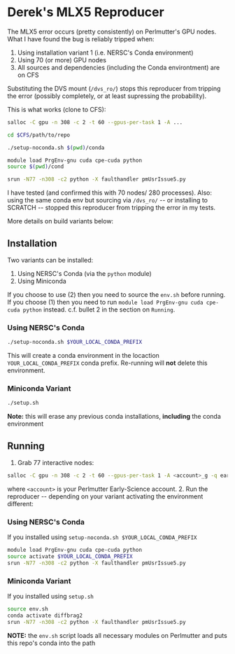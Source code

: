 # Derek's MLX5 Reproducer

The MLX5 error occurs (pretty consistently) on Perlmutter's GPU nodes. What I
have found the bug is reliably tripped when:
1. Using installation variant 1 (i.e. NERSC's Conda environment)
2. Using 70 (or more) GPU nodes
3. All sources and dependencies (including the Conda environtment) are on CFS

Substituting the DVS mount (`/dvs_ro/`) stops this reproducer from tripping the
error (possibly completely, or at least supressing the probability).

This is what works (clone to CFS):
```bash
salloc -C gpu -n 308 -c 2 -t 60 --gpus-per-task 1 -A ...

cd $CFS/path/to/repo

./setup-noconda.sh $(pwd)/conda

module load PrgEnv-gnu cuda cpe-cuda python
source $(pwd)/cond

srun -N77 -n308 -c2 python -X faulthandler pmUsrIssue5.py
```

I have tested (and confirmed this with 70 nodes/ 280 processes). Also: using
the same conda env but sourcing via `/dvs_ro/` -- or installing to SCRATCH --
stopped this reproducer from tripping the error in my tests.

More details on build variants below:

## Installation

Two variants can be installed:
1. Using NERSC's Conda (via the `python` module)
2. Using Miniconda

If you choose to use (2) then you need to source the `env.sh` before running.
If you choose (1) then you need to run `module load PrgEnv-gnu cuda cpe-cuda
python` instead. c.f. bullet 2 in the section on `Running`.

### Using NERSC's Conda

```bash
./setup-noconda.sh $YOUR_LOCAL_CONDA_PREFIX
```
This will create a conda environment in the locaction `YOUR_LOCAL_CONDA_PREFIX`
conda prefix. Re-running will **not** delete this environment.

### Miniconda Variant

```bash
./setup.sh
```
**Note:** this will erase any previous conda installations, **including** the
conda environment

## Running

1. Grab 77 interactive nodes:
```bash
salloc -C gpu -n 308 -c 2 -t 60 --gpus-per-task 1 -A <account>_g -q early_science
```
where `<account>` is your Perlmutter Early-Science account.
2. Run the reproducer -- depending on your variant activating the environment
different:

### Using NERSC's Conda

If you installed using `setup-noconda.sh $YOUR_LOCAL_CONDA_PREFIX`
```bash
module load PrgEnv-gnu cuda cpe-cuda python
source activate $YOUR_LOCAL_CONDA_PREFIX
srun -N77 -n308 -c2 python -X faulthandler pmUsrIssue5.py
```


### Miniconda Variant

If you installed using `setup.sh`
```bash
source env.sh
conda activate diffbrag2
srun -N77 -n308 -c2 python -X faulthandler pmUsrIssue5.py
```
**NOTE:** the `env.sh` script loads all necessary modules on Perlmutter and
puts this repo's conda into the path
